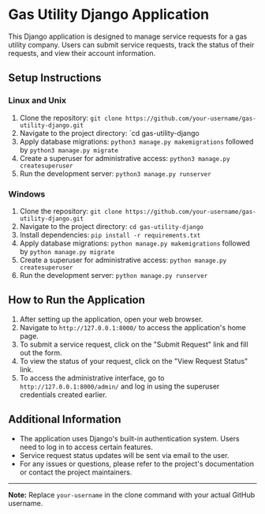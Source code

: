 # Gas Utility Django Application

This Django application is designed to manage service requests for a gas utility company. Users can submit service requests, track the status of their requests, and view their account information.

## Setup Instructions

### Linux and Unix

1. Clone the repository: `git clone https://github.com/your-username/gas-utility-django.git`
2. Navigate to the project directory: `cd gas-utility-django
3. Apply database migrations: `python3 manage.py makemigrations` followed by `python3 manage.py migrate`
4. Create a superuser for administrative access: `python3 manage.py createsuperuser`
5. Run the development server: `python3 manage.py runserver`

### Windows

1. Clone the repository: `git clone https://github.com/your-username/gas-utility-django.git`
2. Navigate to the project directory: `cd gas-utility-django`
3. Install dependencies: `pip install -r requirements.txt`
4. Apply database migrations: `python manage.py makemigrations` followed by `python manage.py migrate`
5. Create a superuser for administrative access: `python manage.py createsuperuser`
6. Run the development server: `python manage.py runserver`

## How to Run the Application

1. After setting up the application, open your web browser.
2. Navigate to `http://127.0.0.1:8000/` to access the application's home page.
3. To submit a service request, click on the "Submit Request" link and fill out the form.
4. To view the status of your request, click on the "View Request Status" link.
5. To access the administrative interface, go to `http://127.0.0.1:8000/admin/` and log in using the superuser credentials created earlier.

## Additional Information

- The application uses Django's built-in authentication system. Users need to log in to access certain features.
- Service request status updates will be sent via email to the user.
- For any issues or questions, please refer to the project's documentation or contact the project maintainers.

---
**Note:** Replace `your-username` in the clone command with your actual GitHub username.
